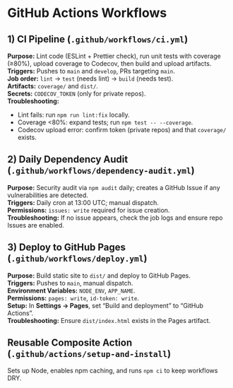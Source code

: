 # GitHub Actions Workflows

## 1) CI Pipeline (`.github/workflows/ci.yml`)
**Purpose:** Lint code (ESLint + Prettier check), run unit tests with coverage (≥80%), upload coverage to Codecov, then build and upload artifacts.  
**Triggers:** Pushes to `main` and `develop`, PRs targeting `main`.  
**Job order:** `lint` → `test` (needs lint) → `build` (needs test).  
**Artifacts:** `coverage/` and `dist/`.  
**Secrets:** `CODECOV_TOKEN` (only for private repos).  
**Troubleshooting:**
- Lint fails: run `npm run lint:fix` locally.
- Coverage <80%: expand tests; run `npm test -- --coverage`.
- Codecov upload error: confirm token (private repos) and that `coverage/` exists.

## 2) Daily Dependency Audit (`.github/workflows/dependency-audit.yml`)
**Purpose:** Security audit via `npm audit` daily; creates a GitHub Issue if any vulnerabilities are detected.  
**Triggers:** Daily cron at 13:00 UTC; manual dispatch.  
**Permissions:** `issues: write` required for issue creation.  
**Troubleshooting:** If no issue appears, check the job logs and ensure repo Issues are enabled.

## 3) Deploy to GitHub Pages (`.github/workflows/deploy.yml`)
**Purpose:** Build static site to `dist/` and deploy to GitHub Pages.  
**Triggers:** Pushes to `main`, manual dispatch.  
**Environment Variables:** `NODE_ENV`, `APP_NAME`.  
**Permissions:** `pages: write`, `id-token: write`.  
**Setup:** In **Settings → Pages**, set “Build and deployment” to “GitHub Actions”.  
**Troubleshooting:** Ensure `dist/index.html` exists in the Pages artifact.

## Reusable Composite Action (`.github/actions/setup-and-install`)
Sets up Node, enables npm caching, and runs `npm ci` to keep workflows DRY.
